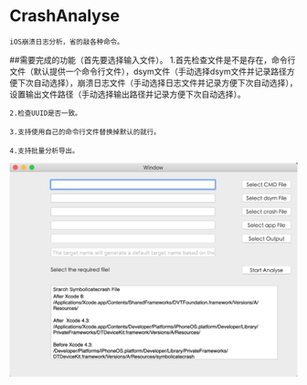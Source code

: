 # CrashAnalyse
    iOS崩溃日志分析，省的敲各种命令。


##需要完成的功能（首先要选择输入文件）。
	1.首先检查文件是不是存在，命令行文件（默认提供一个命令行文件），dsym文件（手动选择dsym文件并记录路径方便下次自动选择），崩溃日志文件（手动选择日志文件并记录方便下次自动选择），设置输出文件路径（手动选择输出路径并记录方便下次自动选择）。

	2.检查UUID是否一致。

	3.支持使用自己的命令行文件替换掉默认的就行。

	4.支持批量分析导出。
	
![screen capture.png](https://raw.githubusercontent.com/itlijunjie/CrashAnalyse/master/screen%20capture.png)
